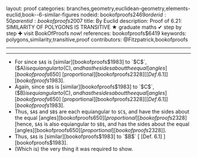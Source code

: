 layout: proof
categories: branches,geometry,euclidean-geometry,elements-euclid,book--6-similar-figures
nodeid: bookofproofs$2469
orderid: 50
parentid: bookofproofs$2007
title: By Euclid
description:  Proof of 6.21: SIMILARITY OF POLYGONS IS TRANSITIVE &#9733; graduate maths &#10004; step by step &#10010; visit BookOfProofs now!
references: bookofproofs$6419
keywords: polygons,similarity,transitive,proof
contributors: @Fitzpatrick,bookofproofs

---


---



* For since `$A$` is [similar][bookofproofs$1983] to `$C$`, ($A$) is equiangular to ($C$), and has the sides about the equal [angles][bookofproofs$650] [proportional][bookofproofs$2328] [ [Def. 6.1] ][bookofproofs$1983].
* Again, since `$B$` is [similar][bookofproofs$1983] to `$C$`, ($B$) is equiangular to ($C$), and has the sides about the equal [angles][bookofproofs$650] [proportional][bookofproofs$2328] [ [Def. 6.1] ][bookofproofs$1983].
* Thus, `$A$` and `$B$` are each equiangular to `$C$`, and have the sides about the equal [angles][bookofproofs$650] [proportional][bookofproofs$2328] [hence, `$A$` is also equiangular to `$B$`, and has the sides about the equal [angles][bookofproofs$650] [proportional][bookofproofs$2328]].
* Thus, `$A$` is [similar][bookofproofs$1983] to `$B$` [ [Def. 6.1] ][bookofproofs$1983].
* (Which is) the very thing it was required to show.
